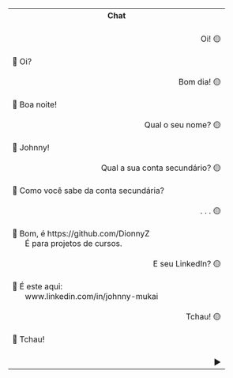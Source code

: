 <table align="center">
  <tr>
    <th>Chat</th>
  </tr>
  <tr>
    <td><br>
      <div align="right">Oi! 🟡</div><br>
      🔵 Oi?<br><br>
      <div align="right">Bom dia! 🟡</div><br>
      🔵 Boa noite!<br><br>
      <div align="right">Qual o seu nome? 🟡</div><br>
      🔵 Johnny!<br><br>
      <div align="right">Qual a sua conta secundário? 🟡</div><br>
      🔵 Como você sabe da conta secundária?<br><br>
      <div align="right">. . . 🟡</div><br>
      🔵 Bom, é https://github.com/DionnyZ<br>
      &nbsp;&nbsp;&nbsp;&nbsp;&nbsp;&nbsp;É para projetos de cursos.<br><br>
      <div align="right">E seu LinkedIn? 🟡</div><br>
      🔵 É este aqui:<br>
      &nbsp;&nbsp;&nbsp;&nbsp;&nbsp;&nbsp;www.linkedin.com/in/johnny-mukai<br><br>
      <div align="right">Tchau! 🟡</div><br>
      🔵 Tchau!<br><br></td>
  </tr>
  <tr>
      <td>&nbsp;&nbsp;&nbsp;&nbsp;&nbsp;&nbsp;&nbsp;&nbsp;&nbsp;&nbsp;
          &nbsp;&nbsp;&nbsp;&nbsp;&nbsp;&nbsp;&nbsp;&nbsp;&nbsp;&nbsp;
          &nbsp;&nbsp;&nbsp;&nbsp;&nbsp;&nbsp;&nbsp;&nbsp;&nbsp;&nbsp;
          &nbsp;&nbsp;&nbsp;&nbsp;&nbsp;&nbsp;&nbsp;&nbsp;&nbsp;&nbsp;
          &nbsp;&nbsp;&nbsp;&nbsp;&nbsp;&nbsp;&nbsp;&nbsp;&nbsp;&nbsp;
          &nbsp;&nbsp;&nbsp;&nbsp;&nbsp;&nbsp;&nbsp;&nbsp;&nbsp;&nbsp;
          &nbsp;&nbsp;&nbsp;&nbsp;&nbsp;&nbsp;&nbsp;&nbsp;&nbsp;&nbsp;
          &nbsp;&nbsp;&nbsp;&nbsp;&nbsp;&nbsp;&nbsp;&nbsp;&nbsp;&nbsp;
          &nbsp;&nbsp;&nbsp;&nbsp;&nbsp;&nbsp;&nbsp;▶️</td>
  </tr>
</table>
